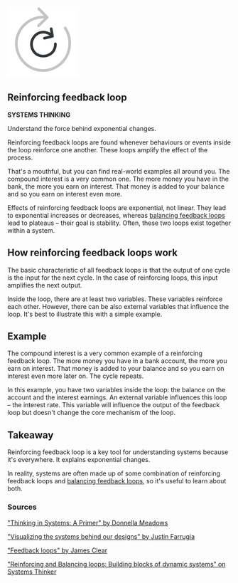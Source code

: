 ![img](reinforcing-feedback-loop.assets/reinforcing-feedback-loop-icon.png)

## Reinforcing feedback loop

**SYSTEMS THINKING**

Understand the force behind exponential changes.

Reinforcing feedback loops are found whenever behaviours or events inside the loop reinforce one another. These loops amplify the effect of the process.

That's a mouthful, but you can find real-world examples all around you. The compound interest is a very common one. The more money you have in the bank, the more you earn on interest. That money is added to your balance and so you earn on interest even more.

Effects of reinforcing feedback loops are exponential, not linear. They lead to exponential increases or decreases, whereas [balancing feedback loops](https://untools.co/balancing-feedback-loop) lead to plateaus – their goal is stability. Often, these two loops exist together within a system.

## How reinforcing feedback loops work

The basic characteristic of all feedback loops is that the output of one cycle is the input for the next cycle. In the case of reinforcing loops, this input amplifies the next output.

Inside the loop, there are at least two variables. These variables reinforce each other. However, there can be also external variables that influence the loop. It's best to illustrate this with a simple example.

## Example

The compound interest is a very common example of a reinforcing feedback loop. The more money you have in a bank account, the more you earn on interest. That money is added to your balance and so you earn on interest even more later on. The cycle repeats.

In this example, you have two variables inside the loop: the balance on the account and the interest earnings. An external variable influences this loop – the interest rate. This variable will influence the output of the feedback loop but doesn't change the core mechanism of the loop.

## Takeaway

Reinforcing feedback loop is a key tool for understanding systems because it's everywhere. It explains exponential changes.

In reality, systems are often made up of some combination of reinforcing feedback loops and [balancing feedback loops](https://untools.co/balancing-feedback-loop), so it's useful to learn about both.

### Sources

["Thinking in Systems: A Primer" by Donnella Meadows](https://www.goodreads.com/book/show/3828902-thinking-in-systems)

["Visualizing the systems behind our designs" by Justin Farrugia](https://uxdesign.cc/visualizing-the-systems-behind-our-designs-7a7c95b4cfb2)

["Feedback loops" by James Clear](https://jamesclear.com/feedback-loops)

["Reinforcing and Balancing loops: Building blocks of dynamic systems" on Systems Thinker](https://thesystemsthinker.com/reinforcing-and-balancing-loops-building-blocks-of-dynamic-systems/)